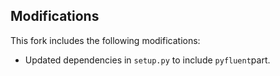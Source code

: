 ## Modifications
This fork includes the following modifications:

- Updated dependencies in `setup.py` to include `pyfluent`part.
